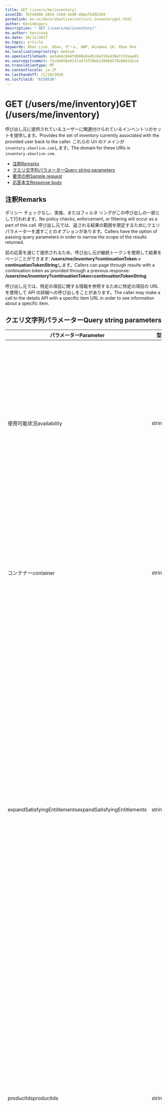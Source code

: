 ```yaml
---
title: GET (/users/me/inventory)
assetID: 7b74dd08-2854-319d-3ed0-ddee75d922b9
permalink: en-us/docs/xboxlive/rest/uri-inventoryget.html
author: KevinAsgari
description: " GET (/users/me/inventory)"
ms.author: kevinasg
ms.date: 10/12/2017
ms.topic: article
keywords: Xbox Live, Xbox, ゲーム, UWP, Windows 10, Xbox One
ms.localizationpriority: medium
ms.openlocfilehash: ae3a64c844fd888e8ad5c8e319e430efc53aae01
ms.sourcegitcommit: f2c9a050a9137a473f28b613968d5782866142c6
ms.translationtype: MT
ms.contentlocale: ja-JP
ms.lasthandoff: 11/10/2018
ms.locfileid: "6250536"
---
```

# <a name="get-usersmeinventory"></a><span data-ttu-id="b862f-104">GET (/users/me/inventory)</span><span class="sxs-lookup"><span data-stu-id="b862f-104">GET (/users/me/inventory)</span></span>
<span data-ttu-id="b862f-105">呼び出し元に提供されているユーザーに関連付けられているインベントリのセットを提供します。</span><span class="sxs-lookup"><span data-stu-id="b862f-105">Provides the set of inventory currently associated with the provided user back to the caller.</span></span>
<span data-ttu-id="b862f-106">これらの Uri のドメインが`inventory.xboxlive.com`します。</span><span class="sxs-lookup"><span data-stu-id="b862f-106">The domain for these URIs is `inventory.xboxlive.com`.</span></span>

  * [<span data-ttu-id="b862f-107">注釈</span><span class="sxs-lookup"><span data-stu-id="b862f-107">Remarks</span></span>](#ID4EV)
  * [<span data-ttu-id="b862f-108">クエリ文字列パラメーター</span><span class="sxs-lookup"><span data-stu-id="b862f-108">Query string parameters</span></span>](#ID4EHB)
  * [<span data-ttu-id="b862f-109">要求の例</span><span class="sxs-lookup"><span data-stu-id="b862f-109">Sample request</span></span>](#ID4EDE)
  * [<span data-ttu-id="b862f-110">応答本文</span><span class="sxs-lookup"><span data-stu-id="b862f-110">Response body</span></span>](#ID4ERE)

<a id="ID4EV"></a>


## <a name="remarks"></a><span data-ttu-id="b862f-111">注釈</span><span class="sxs-lookup"><span data-stu-id="b862f-111">Remarks</span></span>

<span data-ttu-id="b862f-112">ポリシー チェックなし、実施、またはフィルタ リングがこの呼び出しの一部として行われます。</span><span class="sxs-lookup"><span data-stu-id="b862f-112">No policy checks, enforcement, or filtering will occur as a part of this call.</span></span> <span data-ttu-id="b862f-113">呼び出し元では、返される結果の範囲を限定するためにクエリ パラメーターを渡すことのオプションがあります。</span><span class="sxs-lookup"><span data-stu-id="b862f-113">Callers have the option of passing query parameters in order to narrow the scope of the results returned.</span></span>

<span data-ttu-id="b862f-114">前の応答を通じて提供されるため、呼び出し元が継続トークンを使用して結果をページことができます: **/users/me/inventory?continuationToken = continuationTokenString**します。</span><span class="sxs-lookup"><span data-stu-id="b862f-114">Callers can page through results with a continuation token as provided through a previous response: **/users/me/inventory?continuationToken=continuationTokenString**.</span></span>

<span data-ttu-id="b862f-115">呼び出し元では、特定の項目に関する情報を参照するために特定の項目の URL を使用して API の詳細への呼び出しをことがあります。</span><span class="sxs-lookup"><span data-stu-id="b862f-115">The caller may make a call to the details API with a specific item URL in order to see information about a specific item.</span></span>

<a id="ID4EHB"></a>


## <a name="query-string-parameters"></a><span data-ttu-id="b862f-116">クエリ文字列パラメーター</span><span class="sxs-lookup"><span data-stu-id="b862f-116">Query string parameters</span></span>

| <span data-ttu-id="b862f-117">パラメーター</span><span class="sxs-lookup"><span data-stu-id="b862f-117">Parameter</span></span>| <span data-ttu-id="b862f-118">型</span><span class="sxs-lookup"><span data-stu-id="b862f-118">Type</span></span>| <span data-ttu-id="b862f-119">説明</span><span class="sxs-lookup"><span data-stu-id="b862f-119">Description</span></span>|
| --- | --- | --- |
| <span data-ttu-id="b862f-120">使用可能状況</span><span class="sxs-lookup"><span data-stu-id="b862f-120">availability</span></span>| <span data-ttu-id="b862f-121">string</span><span class="sxs-lookup"><span data-stu-id="b862f-121">string</span></span>| <span data-ttu-id="b862f-122">現在利用可能な項目を返します。</span><span class="sxs-lookup"><span data-stu-id="b862f-122">The current availability of items to return.</span></span> <span data-ttu-id="b862f-123">既定では、「使用可能」の日付範囲の開始日と終了の間で該当する現在の日付を返す項目です。</span><span class="sxs-lookup"><span data-stu-id="b862f-123">Default is "Available" which returns items for which the current date falls between the start date and the end date range.</span></span> <span data-ttu-id="b862f-124">その他の値には"All"、すべての項目、および「利用不可」の項目を返します。 現在の日付の外側開始日と終了日の範囲したがって現在できないことを返すが含まれます。</span><span class="sxs-lookup"><span data-stu-id="b862f-124">Other values include "All", which returns all items, and "Unavailable" which returns items for which the current date falls outside the start date and end date range and it therefore not currently available.</span></span> |
| <span data-ttu-id="b862f-125">コンテナー</span><span class="sxs-lookup"><span data-stu-id="b862f-125">container</span></span>| <span data-ttu-id="b862f-126">string</span><span class="sxs-lookup"><span data-stu-id="b862f-126">string</span></span>| <span data-ttu-id="b862f-127">省略可能。</span><span class="sxs-lookup"><span data-stu-id="b862f-127">Optional.</span></span> <span data-ttu-id="b862f-128">場合は、ゲームの製品 ID を [値を設定すると、インベントリからの結果には、そのゲームに関連する項目にはのみが含まれます。</span><span class="sxs-lookup"><span data-stu-id="b862f-128">If you set the value to the Product ID of a game, then the results from the inventory only include items related to that game.</span></span> <span data-ttu-id="b862f-129">これは、特定のゲームの製品に結果をフィルター処理するようにサーバーから、インベントリを呼び出すときに特に便利です。</span><span class="sxs-lookup"><span data-stu-id="b862f-129">This is especially useful when calling the inventory from your server to filter results down to a specific game's products.</span></span>|
| <span data-ttu-id="b862f-130">expandSatisfyingEntitlements</span><span class="sxs-lookup"><span data-stu-id="b862f-130">expandSatisfyingEntitlements</span></span>| <span data-ttu-id="b862f-131">string</span><span class="sxs-lookup"><span data-stu-id="b862f-131">string</span></span>| <span data-ttu-id="b862f-132">応答に、ユーザーが、結果内で返されるすべてのニーズを満たしての権利が含まれているかどうかを示すフラグ。</span><span class="sxs-lookup"><span data-stu-id="b862f-132">A flag that indicates if the response includes all satisfying entitlements that the user has within the results returned.</span></span> <span data-ttu-id="b862f-133">既定値は"false"です。</span><span class="sxs-lookup"><span data-stu-id="b862f-133">The default is "false".</span></span> <span data-ttu-id="b862f-134">このパラメーターは、値"true"、Xbox 360 の購入に移行するサブスクリプション特典では、Xbox One、次のようにバンドルの権利の項目を満たすことによってユーザーに付与されているすべての製品を使用する場合などは、結果に追加されます。</span><span class="sxs-lookup"><span data-stu-id="b862f-134">When this parameter is used with a value of "true", any products that are granted to the user through satisfying entitlements such as bundled items, Xbox 360 purchases migrated to Xbox One, subscription benefits, etc. are added to the results.</span></span> <span data-ttu-id="b862f-135">この値は"false"し、バンドルの ProductID などの親項目のみが返されます結果に含まれている個々 の項目されません。</span><span class="sxs-lookup"><span data-stu-id="b862f-135">When this value is "false" then only the parent items such as the Bundle's ProductID are returned in the results and not the individual included items.</span></span> <span data-ttu-id="b862f-136">**注:** URI に itemType パラメーターが含まれていない場合にのみサポートは、値"true"をこのパラメーターを使用して、それ以外の場合、HTTP 400 エラーが表示されます。</span><span class="sxs-lookup"><span data-stu-id="b862f-136">**Note:** Using this parameter with a value of “true” is only supported if the itemType parameter is not included in the URI, otherwise you will receive an HTTP 400 error.</span></span> |  
  | <span data-ttu-id="b862f-137">productIds</span><span class="sxs-lookup"><span data-stu-id="b862f-137">productIds</span></span> | <span data-ttu-id="b862f-138">string</span><span class="sxs-lookup"><span data-stu-id="b862f-138">string</span></span> |  <span data-ttu-id="b862f-139">具体的には、ユーザーの在庫から取得する ProductIds のコレクションがで区切られた '、' です。</span><span class="sxs-lookup"><span data-stu-id="b862f-139">A collection of ProductIds that you want to specifically retrieve from the user's inventory, separated by ','.</span></span>  <span data-ttu-id="b862f-140">ユーザーが指定した ProductID、インベントリの結果で、その項目は表示されません結果に API の呼び出しから。</span><span class="sxs-lookup"><span data-stu-id="b862f-140">If the user does not have a supplied ProductID in their inventory results, that item will not appear in the results from the API call.</span></span> <span data-ttu-id="b862f-141">渡すと、バンドルと共に expandSatisfyingEntitlements パラメーター セットの productID を true に、バンドルに含まれているすべての項目が呼び出しの結果で返されます (かは、クエリ文字列で、productIds を指定) かどうか。</span><span class="sxs-lookup"><span data-stu-id="b862f-141">If you pass in the productID of a bundle along with the expandSatisfyingEntitlements parameter set to true, all items included in the bundle are returned in the call results (whether you specified their productIds in your query string or not).</span></span>   |
  | <span data-ttu-id="b862f-142">状態</span><span class="sxs-lookup"><span data-stu-id="b862f-142">state</span></span> | <span data-ttu-id="b862f-143">string</span><span class="sxs-lookup"><span data-stu-id="b862f-143">string</span></span> | <span data-ttu-id="b862f-144">返される項目の状態。</span><span class="sxs-lookup"><span data-stu-id="b862f-144">The state of the items to return.</span></span> <span data-ttu-id="b862f-145">既定値は、すべての項目が返されます"all"です。</span><span class="sxs-lookup"><span data-stu-id="b862f-145">The default is "all", which returns all items.</span></span> <span data-ttu-id="b862f-146">その他の値は「有効」、そののみ itemsthat が有効になっていることを示します、返すべき「一時停止」が中断されている項目のみを返すこと、"Expired"は、期限切れになった項目のみが返されることを示すを示す""を取り消した場合、することを示しますが取り消された項目のみを返す必要が、"Renewed"を示す更新されている項目のみを返す必要があります。</span><span class="sxs-lookup"><span data-stu-id="b862f-146">Other values are "Enabled", which indicates that only itemsthat are enabled should be returned, "Suspended", which indicates that only items that are suspended should be returned, "Expired", which indicates that only items which have expired should be returned, "Cancelled", which indicates that only items that are cancelled should be returned, and "Renewed", which indicates that only items that have been renewed should be returned.</span></span>  |

<span data-ttu-id="b862f-147">これらは、に加えては、リソースは、標準のページングのしくみをサポートします。</span><span class="sxs-lookup"><span data-stu-id="b862f-147">In addition to these, the resource supports the standard paging mechanics.</span></span>

<a id="ID4EDE"></a>


## <a name="sample-request"></a><span data-ttu-id="b862f-148">要求の例</span><span class="sxs-lookup"><span data-stu-id="b862f-148">Sample request</span></span>

<span data-ttu-id="b862f-149">このメソッドで URI の完全修飾ドメイン名が</span><span class="sxs-lookup"><span data-stu-id="b862f-149">The fully-qualified domain name for this URI method is</span></span> `https://inventory.xboxlive.com/users/me/inventory.
         `

> [!NOTE] 
> <span data-ttu-id="b862f-150">ユーザーと見なされるによって異なります、提供されたトークンが複数のユーザーを含めることができます。</span><span class="sxs-lookup"><span data-stu-id="b862f-150">Which users are considered depends on the token provided, which may include multiple users.</span></span> <span data-ttu-id="b862f-151">1 人のユーザーのインベントリを設定する場合は、のみを検討する特定のユーザーのユーザーのハッシュを提供することもする必要があります。</span><span class="sxs-lookup"><span data-stu-id="b862f-151">If you want a single user's inventory, you must also provide the user hash for the specific user you want to exclusively consider.</span></span>

<span data-ttu-id="b862f-152">.</span><span class="sxs-lookup"><span data-stu-id="b862f-152">.</span></span>

<a id="ID4ERE"></a>


## <a name="response-body"></a><span data-ttu-id="b862f-153">応答本文</span><span class="sxs-lookup"><span data-stu-id="b862f-153">Response body</span></span>

<span data-ttu-id="b862f-154">呼び出しが成功した場合は、サービスがインベントリ項目の配列を返します。</span><span class="sxs-lookup"><span data-stu-id="b862f-154">If the call is successful, the service returns an array of inventory items.</span></span> <span data-ttu-id="b862f-155">[InventoryItem (JSON)](../../json/json-inventoryitem.md)を参照してください。</span><span class="sxs-lookup"><span data-stu-id="b862f-155">See [inventoryItem (JSON)](../../json/json-inventoryitem.md).</span></span>

<a id="ID4E4E"></a>


### <a name="sample-response"></a><span data-ttu-id="b862f-156">応答の例</span><span class="sxs-lookup"><span data-stu-id="b862f-156">Sample response</span></span>


```cpp
{
  "pagingInfo": {
    "continuationToken": string,
    "totalItems": int
  },
  "items":
  {
    "url": string,
    "itemType": "Music",
    "titleId": string,
    "containers": string,
    "obtained": DateTime,
    "startDate": DateTime,
    "endDate": DateTime,
    "state": "Enabled"  
}

```


<a id="ID4EHF"></a>


## <a name="see-also"></a><span data-ttu-id="b862f-157">関連項目</span><span class="sxs-lookup"><span data-stu-id="b862f-157">See also</span></span>

<a id="ID4EJF"></a>


##### <a name="parent"></a><span data-ttu-id="b862f-158">Parent</span><span class="sxs-lookup"><span data-stu-id="b862f-158">Parent</span></span>

[<span data-ttu-id="b862f-159">/users/me/inventory</span><span class="sxs-lookup"><span data-stu-id="b862f-159">/users/me/inventory</span></span>](uri-inventory.md)


<a id="ID4ETF"></a>


##### <a name="further-information"></a><span data-ttu-id="b862f-160">詳細情報</span><span class="sxs-lookup"><span data-stu-id="b862f-160">Further Information</span></span>

[<span data-ttu-id="b862f-161">EDS 共通ヘッダー</span><span class="sxs-lookup"><span data-stu-id="b862f-161">EDS Common Headers</span></span>](../../additional/edscommonheaders.md)

 [<span data-ttu-id="b862f-162">EDS パラメーター</span><span class="sxs-lookup"><span data-stu-id="b862f-162">EDS Parameters</span></span>](../../additional/edsparameters.md)

 [<span data-ttu-id="b862f-163">EDS クエリの絞り込み条件</span><span class="sxs-lookup"><span data-stu-id="b862f-163">EDS Query Refiners</span></span>](../../additional/edsqueryrefiners.md)

 [<span data-ttu-id="b862f-164">マーケットプレース URI</span><span class="sxs-lookup"><span data-stu-id="b862f-164">Marketplace URIs</span></span>](atoc-reference-marketplace.md)

 [<span data-ttu-id="b862f-165">その他の参照情報</span><span class="sxs-lookup"><span data-stu-id="b862f-165">Additional Reference</span></span>](../../additional/atoc-xboxlivews-reference-additional.md)
